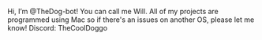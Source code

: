  Hi, I’m @TheDog-bot!
 You can call me Will.
 All of my projects are programmed using Mac so if there's an issues on another OS, please let me know!
 Discord: TheCoolDoggo
